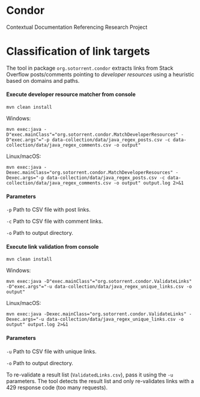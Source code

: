# Condor
Contextual Documentation Referencing Research Project

# Classification of link targets
The tool in package `org.sotorrent.condor` extracts links
from Stack Overflow posts/comments pointing to *developer resources* 
using a heuristic based on domains and paths.

#### Execute developer resource matcher from console

    mvn clean install

Windows:

    mvn exec:java -D"exec.mainClass"="org.sotorrent.condor.MatchDeveloperResources" -D"exec.args"="-p data-collection/data/java_regex_posts.csv -c data-collection/data/java_regex_comments.csv -o output"

Linux/macOS:

    mvn exec:java -Dexec.mainClass="org.sotorrent.condor.MatchDeveloperResources" -Dexec.args="-p data-collection/data/java_regex_posts.csv -c data-collection/data/java_regex_comments.csv -o output" output.log 2>&1

#### Parameters

`-p` Path to CSV file with post links.

`-c` Path to CSV file with comment links.

`-o` Path to output directory.

#### Execute link validation from console

    mvn clean install

Windows:

    mvn exec:java -D"exec.mainClass"="org.sotorrent.condor.ValidateLinks" -D"exec.args"="-u data-collection/data/java_regex_unique_links.csv -o output"

Linux/macOS:

    mvn exec:java -Dexec.mainClass="org.sotorrent.condor.ValidateLinks" -Dexec.args="-u data-collection/data/java_regex_unique_links.csv -o output" output.log 2>&1

#### Parameters

`-u` Path to CSV file with unique links.

`-o` Path to output directory.

To re-validate a result list (`ValidatedLinks.csv`), pass it using the `-u` parameters. The tool detects the result
list and only re-validates links with a 429 response code (too many requests).